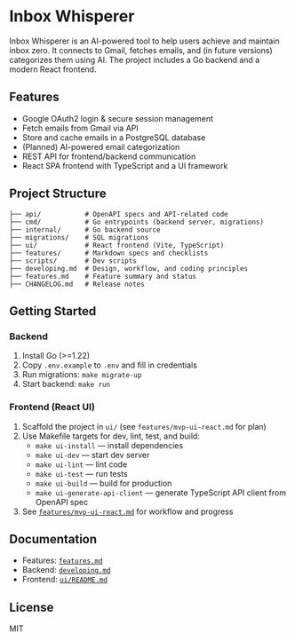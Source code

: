 # Inbox Whisperer

Inbox Whisperer is an AI-powered tool to help users achieve and maintain inbox zero. It connects to Gmail, fetches emails, and (in future versions) categorizes them using AI. The project includes a Go backend and a modern React frontend.

## Features
- Google OAuth2 login & secure session management
- Fetch emails from Gmail via API
- Store and cache emails in a PostgreSQL database
- (Planned) AI-powered email categorization
- REST API for frontend/backend communication
- React SPA frontend with TypeScript and a UI framework

## Project Structure
```
├── api/           # OpenAPI specs and API-related code
├── cmd/           # Go entrypoints (backend server, migrations)
├── internal/      # Go backend source
├── migrations/    # SQL migrations
├── ui/            # React frontend (Vite, TypeScript)
├── features/      # Markdown specs and checklists
├── scripts/       # Dev scripts
├── developing.md  # Design, workflow, and coding principles
├── features.md    # Feature summary and status
├── CHANGELOG.md   # Release notes
```

## Getting Started
### Backend
1. Install Go (>=1.22)
2. Copy `.env.example` to `.env` and fill in credentials
3. Run migrations: `make migrate-up`
4. Start backend: `make run`

### Frontend (React UI)
1. Scaffold the project in `ui/` (see `features/mvp-ui-react.md` for plan)
2. Use Makefile targets for dev, lint, test, and build:
   - `make ui-install` — install dependencies
   - `make ui-dev` — start dev server
   - `make ui-lint` — lint code
   - `make ui-test` — run tests
   - `make ui-build` — build for production
   - `make ui-generate-api-client` — generate TypeScript API client from OpenAPI spec
3. See [`features/mvp-ui-react.md`](features/mvp-ui-react.md) for workflow and progress

## Documentation
- Features: [`features.md`](features.md)
- Backend: [`developing.md`](developing.md)
- Frontend: [`ui/README.md`](ui/README.md)

## License
MIT
